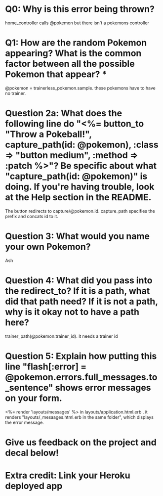 # Q0: Why is this error being thrown?
home_controller calls @pokemon but there isn't a pokemons controller

# Q1: How are the random Pokemon appearing? What is the common factor between all the possible Pokemon that appear? *
@pokemon = trainerless_pokemon.sample. these pokemons have to have no trainer.

# Question 2a: What does the following line do "<%= button_to "Throw a Pokeball!", capture_path(id: @pokemon), :class => "button medium", :method => :patch %>"? Be specific about what "capture_path(id: @pokemon)" is doing. If you're having trouble, look at the Help section in the README.
The button redirects to capture/@pokemon.id. capture_path specifies the prefix and concats id to it.

# Question 3: What would you name your own Pokemon?
Ash

# Question 4: What did you pass into the redirect_to? If it is a path, what did that path need? If it is not a path, why is it okay not to have a path here?
trainer_path(@pokemon.trainer_id). it needs a trainer id

# Question 5: Explain how putting this line "flash[:error] = @pokemon.errors.full_messages.to_sentence" shows error messages on your form.
<%= render 'layouts/messages' %> in layouts/application.html.erb . it renders "layouts/_mesaages.html.erb in the same folder", which displays the error message. 

# Give us feedback on the project and decal below!

# Extra credit: Link your Heroku deployed app
